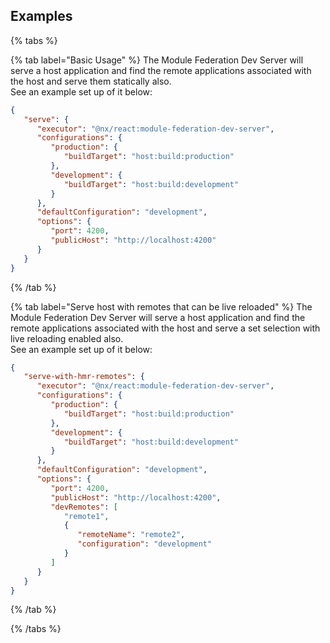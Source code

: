 ## Examples

{% tabs %}

{% tab label="Basic Usage" %}
The Module Federation Dev Server will serve a host application and find the remote applications associated with the host and serve them statically also.  
See an example set up of it below:

```json
{
   "serve": {
      "executor": "@nx/react:module-federation-dev-server",
      "configurations": {
         "production": {
            "buildTarget": "host:build:production"
         },
         "development": {
            "buildTarget": "host:build:development"
         }
      },
      "defaultConfiguration": "development",
      "options": {
         "port": 4200,
         "publicHost": "http://localhost:4200"
      }
   }
}
```

{% /tab %}

{% tab label="Serve host with remotes that can be live reloaded" %}
The Module Federation Dev Server will serve a host application and find the remote applications associated with the host and serve a set selection with live reloading enabled also.  
See an example set up of it below:

```json
{
   "serve-with-hmr-remotes": {
      "executor": "@nx/react:module-federation-dev-server",
      "configurations": {
         "production": {
            "buildTarget": "host:build:production"
         },
         "development": {
            "buildTarget": "host:build:development"
         }
      },
      "defaultConfiguration": "development",
      "options": {
         "port": 4200,
         "publicHost": "http://localhost:4200",
         "devRemotes": [
            "remote1",
            {
               "remoteName": "remote2",
               "configuration": "development"
            }
         ]
      }
   }
}
```

{% /tab %}

{% /tabs %}
